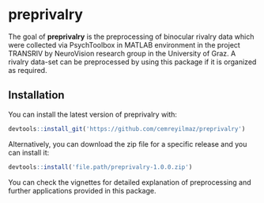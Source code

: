 
<!-- README.md is generated from README.Rmd. Please edit that file -->

# preprivalry

The goal of **preprivalry** is the preprocessing of binocular rivalry
data which were collected via PsychToolbox in MATLAB environment in the
project TRANSRIV by NeuroVision research group in the University of
Graz. A rivalry data-set can be preprocessed by using this package if it
is organized as required.

## Installation

You can install the latest version of preprivalry with:

``` r
devtools::install_git('https://github.com/cemreyilmaz/preprivalry')
```

Alternatively, you can download the zip file for a specific release and
you can install it:

``` r
devtools::install('file.path/preprivalry-1.0.0.zip')
```

You can check the vignettes for detailed explanation of preprocessing
and further applications provided in this package.
